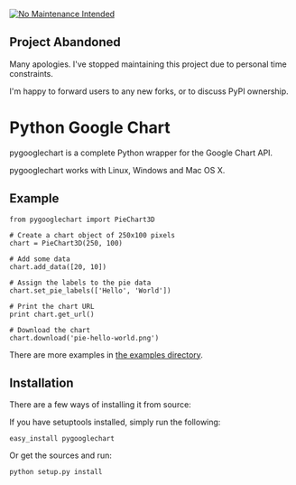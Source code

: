 [![No Maintenance Intended](http://unmaintained.tech/badge.svg)](http://unmaintained.tech/)

Project Abandoned
-----------------

Many apologies. I've stopped maintaining this project due to personal time constraints.

I'm happy to forward users to any new forks, or to discuss PyPI ownership.

Python Google Chart
===================

pygooglechart is a complete Python wrapper for the Google Chart API.

pygooglechart works with Linux, Windows and Mac OS X.

Example
-------

    from pygooglechart import PieChart3D

    # Create a chart object of 250x100 pixels
    chart = PieChart3D(250, 100)

    # Add some data
    chart.add_data([20, 10])

    # Assign the labels to the pie data
    chart.set_pie_labels(['Hello', 'World'])

    # Print the chart URL
    print chart.get_url()

    # Download the chart
    chart.download('pie-hello-world.png')

There are more examples in [the examples directory](https://github.com/gak/pygooglechart/tree/master/examples).

Installation
------------
There are a few ways of installing it from source:

If you have setuptools installed, simply run the following:

    easy_install pygooglechart

Or get the sources and run:

    python setup.py install

